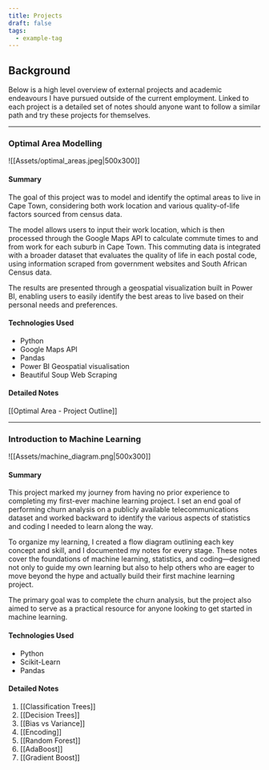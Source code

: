 ```yaml
---
title: Projects
draft: false
tags:
  - example-tag
---
```

## Background

Below is a high level overview of external projects and academic endeavours I have pursued outside of the current employment. Linked to each project is a detailed set of notes should anyone want to follow a similar path and try these projects for themselves.


---


### Optimal Area Modelling

![[Assets/optimal_areas.jpeg|500x300]]


#### Summary
The goal of this project was to model and identify the optimal areas to live in Cape Town, considering both work location and various quality-of-life factors sourced from census data.

The model allows users to input their work location, which is then processed through the Google Maps API to calculate commute times to and from work for each suburb in Cape Town. This commuting data is integrated with a broader dataset that evaluates the quality of life in each postal code, using information scraped from government websites and South African Census data.

The results are presented through a geospatial visualization built in Power BI, enabling users to easily identify the best areas to live based on their personal needs and preferences.

#### Technologies Used
- Python
- Google Maps API
- Pandas
- Power BI Geospatial visualisation
- Beautiful Soup Web Scraping

#### Detailed Notes

[[Optimal Area - Project Outline]]

---

### Introduction to Machine Learning


![[Assets/machine_diagram.png|500x300]]

#### Summary

This project marked my journey from having no prior experience to completing my first-ever machine learning project. I set an end goal of performing churn analysis on a publicly available telecommunications dataset and worked backward to identify the various aspects of statistics and coding I needed to learn along the way.

To organize my learning, I created a flow diagram outlining each key concept and skill, and I documented my notes for every stage. These notes cover the foundations of machine learning, statistics, and coding—designed not only to guide my own learning but also to help others who are eager to move beyond the hype and actually build their first machine learning project.

The primary goal was to complete the churn analysis, but the project also aimed to serve as a practical resource for anyone looking to get started in machine learning.

#### Technologies Used
- Python
- Scikit-Learn
- Pandas

#### Detailed Notes

1. [[Classification Trees]]
2. [[Decision Trees]]
3. [[Bias vs Variance]]
4. [[Encoding]]
5. [[Random Forest]]
6. [[AdaBoost]]
7. [[Gradient Boost]]